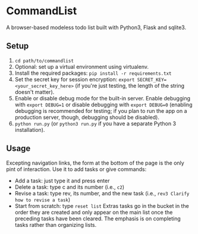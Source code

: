 # CommandList
A browser-based modeless todo list built with Python3, Flask and sqlite3.

## Setup
1. `cd path/to/commandlist`
2. Optional: set up a virtual environment using virtualenv.
3. Install the required packages: `pip install -r requirements.txt`
4. Set the secret key for session encryption: `export SECRET_KEY=<your_secret_key_here>` (if you're just testing, the length of the string doesn't matter).
5. Enable or disable debug mode for the built-in server. Enable debugging with `export DEBUG=1` or disable debugging with `export DEBUG=0` (enabling debugging is recommended for testing; if you plan to run the app on a production server, though, debugging should be disabled).
6. `python run.py` (or `python3 run.py` if you have a separate Python 3 installation).

## Usage
Excepting navigation links, the form at the bottom of the page is the only pint of interaction. Use it to add tasks or give commands:
- Add a task: just type it and press enter
- Delete a task: type c and its number (i.e., `c2`)
- Revise a task: type rev, its number, and the new task (i.e., `rev3 Clarify how to revise a task`)
- Start from scratch: type `reset list`
Extras tasks go in the bucket in the order they are created and only appear on the main list once the preceding tasks have been cleared.
The emphasis is on completing tasks rather than organizing lists.

